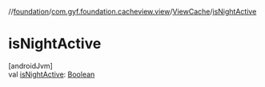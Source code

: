 //[foundation](../../../index.md)/[com.gyf.foundation.cacheview.view](../index.md)/[ViewCache](index.md)/[isNightActive](is-night-active.md)

# isNightActive

[androidJvm]\
val [isNightActive](is-night-active.md): [Boolean](https://kotlinlang.org/api/core/kotlin-stdlib/kotlin/-boolean/index.html)